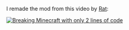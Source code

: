 I remade the mod from this video by [Rat](https://www.youtube.com/@doctor4t):

[![Breaking Minecraft with only 2 lines of code](https://img.youtube.com/vi/1WUpXsiE1Ok/0.jpg)](https://www.youtube.com/watch?v=1WUpXsiE1Ok)
